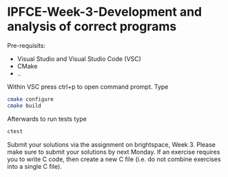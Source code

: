# IPFCE-Week-3-Development and analysis of correct programs

Pre-requisits: 
- Visual Studio and Visual Studio Code (VSC)
- CMake 
- ..

Within VSC press ctrl+p to open command prompt. Type
```bash
cmake configure 
cmake build
```
Afterwards to run tests type 
```bash
ctest
```

Submit your solutions via the assignment on brightspace, Week 3. Please make
sure to submit your solutions by next Monday. If an exercise requires you to write C
code, then create a new C file (i.e. do not combine exercises into a single C file).  
